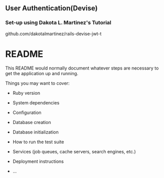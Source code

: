 ## User Authentication(Devise) 
### Set-up using Dakota L. Martinez's Tutorial
github.com/dakotalmartinez/rails-devise-jwt-t

# README

This README would normally document whatever steps are necessary to get the
application up and running.

Things you may want to cover:

* Ruby version

* System dependencies

* Configuration

* Database creation

* Database initialization

* How to run the test suite

* Services (job queues, cache servers, search engines, etc.)

* Deployment instructions

* ...
